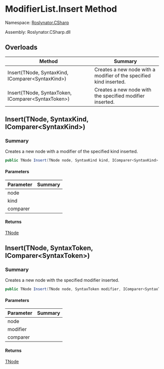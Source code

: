 # ModifierList\.Insert Method

Namespace: [Roslynator.CSharp](../../README.md)

Assembly: Roslynator\.CSharp\.dll

## Overloads

| Method | Summary |
| ------ | ------- |
| Insert\(TNode, SyntaxKind, IComparer\<SyntaxKind>\) | Creates a new node with a modifier of the specified kind inserted\. |
| Insert\(TNode, SyntaxToken, IComparer\<SyntaxToken>\) | Creates a new node with the specified modifier inserted\. |

## Insert\(TNode, SyntaxKind, IComparer\<SyntaxKind>\)

### Summary

Creates a new node with a modifier of the specified kind inserted\.

```csharp
public TNode Insert(TNode node, SyntaxKind kind, IComparer<SyntaxKind> comparer = null)
```

#### Parameters

| Parameter | Summary |
| --------- | ------- |
| node | |
| kind | |
| comparer | |

#### Returns

[TNode](../TNode/README.md)




## Insert\(TNode, SyntaxToken, IComparer\<SyntaxToken>\)

### Summary

Creates a new node with the specified modifier inserted\.

```csharp
public TNode Insert(TNode node, SyntaxToken modifier, IComparer<SyntaxToken> comparer = null)
```

#### Parameters

| Parameter | Summary |
| --------- | ------- |
| node | |
| modifier | |
| comparer | |

#### Returns

[TNode](../TNode/README.md)




